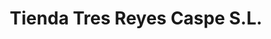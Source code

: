---
title: "Tienda Tres Reyes Caspe S.L."
url: /caspe/tienda-tres-reyes-caspe-s-l/
shop: Lebensmittel
---